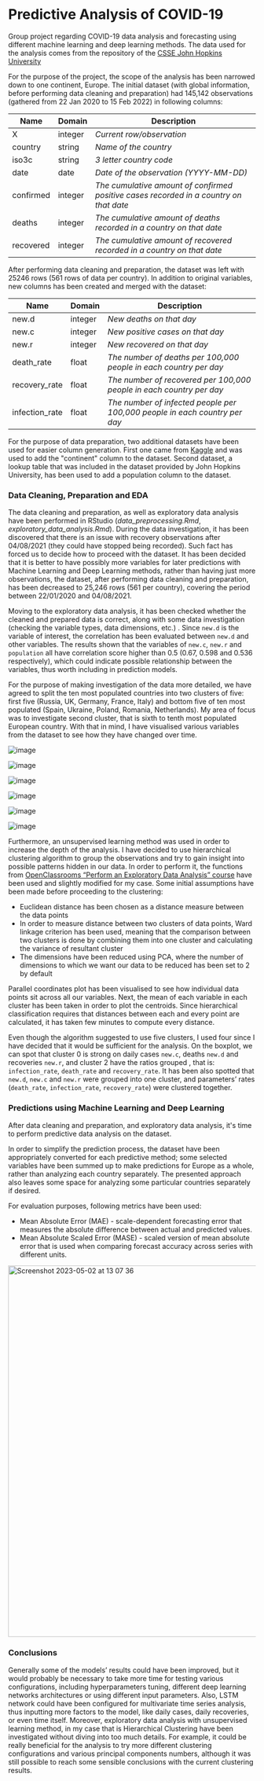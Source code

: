 # Predictive Analysis of COVID-19

Group project regarding COVID-19 data analysis and forecasting using different machine learning and deep learning methods. The data used for the analysis comes from the repository of the [CSSE John Hopkins University](https://github.com/CSSEGISandData/COVID-19) 

For the purpose of the project, the scope of the analysis has been narrowed down to one continent, Europe. The initial dataset (with global information, before performing data cleaning and preparation) had 145,142 observations (gathered from 22 Jan 2020 to 15 Feb 2022) in following columns:

| Name | Domain | Description |
|------|--------|-------------|
| X | integer | *Current row/observation* |
| country | string | *Name of the country* |
| iso3c | string | *3 letter country code* |
| date | date | *Date of the observation (YYYY-MM-DD)* |
| confirmed | integer | *The cumulative amount of confirmed positive cases recorded in a country on that date* |
| deaths | integer | *The cumulative amount of deaths recorded in a country on that date* |
| recovered | integer | *The cumulative amount of recovered recorded in a country on that date* |

After performing data cleaning and preparation, the dataset was left with 25246 rows (561 rows of data per country). In addition to original variables, new columns has been created and merged with the dataset:


| Name | Domain | Description |
|------|--------|-------------|
| new.d | integer | *New deaths on that day* |
| new.c | integer | *New positive cases on that day* |
| new.r | integer | *New recovered on that day* |
| death_rate | float | *The number of deaths per 100,000 people in each country per day* |
| recovery_rate | float | *The number of recovered per 100,000 people in each country per day* |
| infection_rate | float | *The number of infected people per 100,000 people in each country per day* |

For the purpose of data preparation, two additional datasets have been used for easier column generation. First one came from [Kaggle](https://www.kaggle.com/datasets/folaraz/world-countries-and-continents-details?select=Countries+Longitude+and+Latitude.csv) and was used to add the "continent" column to the dataset. 
Second dataset, a lookup table that was included in the dataset provided by John Hopkins University, has been used to add a population column to the dataset.


### Data Cleaning, Preparation and EDA
The data cleaning and preparation, as well as exploratory data analysis have been performed in RStudio (*data_preprocessing.Rmd*, *exploratory_data_analysis.Rmd*).
During the data investigation, it has been discovered that there is an issue with recovery observations after 04/08/2021 (they could have stopped being recorded). Such fact has forced us to decide how to proceed with the dataset.
It has been decided that it is better to have possibly more variables for later predictions with Machine Learning and Deep Learning methods, rather than having just more
observations, the dataset, after performing data cleaning and preparation, has been decreased to 25,246 rows (561 per country), covering the period between 22/01/2020 and 04/08/2021.


Moving to the exploratory data analysis, it has been checked whether the cleaned and prepared data is correct, along with some data investigation (checking the variable types, data dimensions, etc.) . Since `new.d` is the variable of interest, the correlation has been evaluated between `new.d` and other
variables. The results shown that the variables of `new.c`, `new.r` and `population` all have correlation score higher than 0.5 (0.67, 0.598 and 0.536 respectively), which could indicate possible relationship between the variables, thus worth including in prediction models.

For the purpose of making investigation of the data more detailed, we have agreed to split the ten most populated countries into two clusters of five: first five (Russia, UK, Germany, France, Italy) and bottom five of ten most populated (Spain, Ukraine, Poland, Romania, Netherlands).
My area of focus was to investigate second cluster, that is sixth to tenth most populated European country. With that in mind, I have visualised various variables from the dataset to see how they have changed over time.

![image](https://user-images.githubusercontent.com/96207926/194916186-de228a5f-f2cc-406e-9d34-478d0d4f7028.png)

![image](https://user-images.githubusercontent.com/96207926/194916256-3c478dc9-716e-4c23-ad6f-2aae290b7c16.png)

![image](https://user-images.githubusercontent.com/96207926/194916319-7b3e73dd-5ea7-452d-8bd2-b3d056a4b068.png)

![image](https://user-images.githubusercontent.com/96207926/194916365-5aa950e8-6177-4ca0-b4a1-a82f132ca743.png)

![image](https://user-images.githubusercontent.com/96207926/194916408-aa752b86-b831-4030-a600-2dbb1a20c744.png)

![image](https://user-images.githubusercontent.com/96207926/194916435-e82848ed-4ac0-47b2-a2e9-cc57ff6b00e8.png)


Furthermore, an unsupervised learning method was used in order to increase
the depth of the analysis. I have decided to use hierarchical clustering algorithm to group the
observations and try to gain insight into possible patterns hidden in our data. In order to perform
it, the functions from [OpenClassrooms “Perform an Exploratory Data Analysis” course](https://github.com/OpenClassrooms-Student-Center/Multivariate-Exploratory-Analysis) have been
used and slightly modified for my case. Some initial assumptions have been made before proceeding to
the clustering:
- Euclidean distance has been chosen as a distance measure between the data points
- In order to measure distance between two clusters of data points, Ward linkage criterion has
been used, meaning that the comparison between two clusters is done by combining them into
one cluster and calculating the variance of resultant cluster
- The dimensions have been reduced using PCA, where the number of dimensions to which we
want our data to be reduced has been set to 2 by default

Parallel coordinates plot has been visualised to see how individual data points sit across all our variables. Next, the mean of each variable in each cluster has been taken in order to plot the centroids. Since hierarchical classification requires that distances between each and every point are calculated, it has taken few
minutes to compute every distance.

Even though the algorithm suggested to use five clusters, I used four since I have decided that it would be sufficient for the analysis. On the boxplot, we can spot that cluster 0 is strong on daily cases `new.c`, deaths `new.d` and recoveries `new.r`, and cluster 2 have the ratios grouped , that is: `infection_rate`, `death_rate` and `recovery_rate`. 
It has been also spotted that `new.d`, `new.c` and `new.r` were grouped into one cluster, and parameters’ rates (`death_rate`, `infection_rate`, `recovery_rate`) were clustered together. 

### Predictions using Machine Learning and Deep Learning
After data cleaning and preparation, and exploratory data analysis, it's time to perform predictive data analysis on the dataset.

In order to simplify the prediction process, the dataset have been appropriately converted for each predictive method; some selected variables have been summed up to make predictions for Europe as a whole, rather than analyzing each country separately. The presented approach also leaves some space for analyzing some particular countries separately if desired.

For evaluation purposes, following metrics have been used:
* Mean Absolute Error (MAE) - scale-dependent forecasting error that measures the absolute difference between actual and predicted values.
* Mean Absolute Scaled Error (MASE) - scaled version of mean absolute error that is used when comparing forecast accuracy across series with different units.

<img width="756" alt="Screenshot 2023-05-02 at 13 07 36" src="https://user-images.githubusercontent.com/96207926/235662189-8e333d98-1ac8-4b00-921e-efa77980a978.png">




### Conclusions
Generally some of the models’ results could have been improved, but it would probably be necessary to take more time for testing various configurations, including hyperparameters tuning, different deep learning networks architectures or using different input parameters. Also, LSTM network could have been configured for multivariate time series analysis, thus inputting more factors to the model, like daily cases, daily recoveries, or even time itself. Moreover, exploratory data analysis with unsupervised learning method, in my case that is Hierarchical Clustering have been investigated without diving into too much details. For example, it could be really beneficial for the analysis to try more different clustering configurations and various principal components numbers, although it was still possible to
reach some sensible conclusions with the current clustering results.
